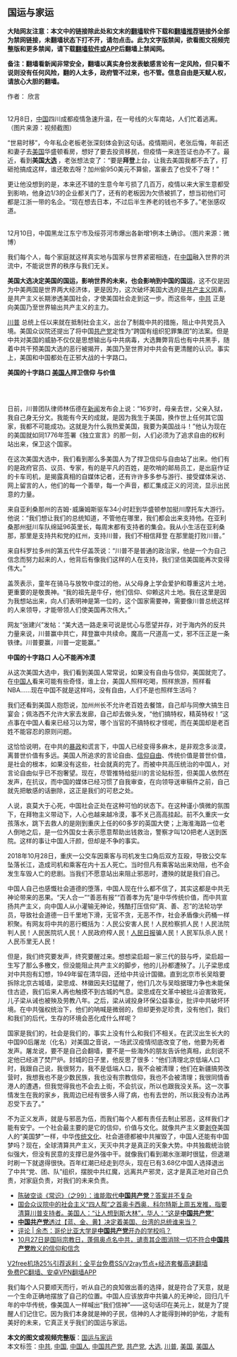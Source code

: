  <h2>国运与家运</h2> <p class="notice"><b>大陆网友注意：本文中的链接除此处和文末的<a href="https://github.com/bannedbook/fanqiang" >翻墙</a>软件下载和<a href="https://github.com/killgcd/justmysocks/blob/master/README.md">翻墙推荐</a>链接外全部为禁网链接，未翻墙状态下打不开，请勿点击。此为文字版禁闻，欲看图文视频完整版和更多禁闻，请下载<a href="https://github.com/bannedbook/fanqiang">翻墙软件或APP</a>后翻墙上禁闻网。</p><p>备注：翻墙看新闻非常安全，翻墙以真实身份发表敏感言论有一定风险，但只看不说则没有任何风险，翻的人太多，政府管不过来，也不管。信息自由是天赋人权，请放心大胆的翻墙。</b></p>  <div class="entry"> <p>作者： 欣言</p> <p><br />12月8日，<a href="https://www.bannedbook.org/bnews/tag/%E4%B8%AD%E5%9B%BD/" class="st_tag internal_tag" rel="tag" title="标签 中国 下的日志">中国</a>四川成都疫情急速升温，在一号线的火车南站，人们忙着逃离。（图片来源：视频截图） </p> <p>“世易时移”，今年私企老板老张深刻体会到这句话。疫情期间，老张后悔，年前还和妻子去<a href="https://www.bannedbook.org/bnews/tag/%e7%be%8e%e5%9b%bd/" class="st_tag internal_tag" rel="tag" title="标签 美国 下的日志">美国</a>华盛顿看房，想好了要去投资移民，但疫情一来连签证也办不了。最近，看到<strong>美国<a href="https://www.bannedbook.org/bnews/tag/%e5%a4%a7%e9%80%89/" class="st_tag internal_tag" rel="tag" title="标签 大选 下的日志">大选</a> </strong>，老张想法变了：“要是<strong>拜登</strong>上台，让我去美国我都不去了，打砸抢搞成这样，谁还敢去呀？加州偷950美元不算偷，富豪去了也受不了呀！” </p> <p>更让他没想到的是，本来还不错的生意今年亏损了几百万，疫情以来大家生意都受到影响，他身边1/3的企业都关门了，还有的老板因为欠债被抓了，想当初他们可都是江浙一带的名企。“现在想去日本，不过后半生养老的钱也不多了。”老张感叹道。</p> <p><br />12月10日，中国黑龙江东宁市及绥芬河市爆出各新增1例本土确诊。（图片来源：微博）</p> <p>我们每个人，每个家庭就这样真实地与国家与世界紧密相连，在<span class='wp_keywordlink_affiliate'><a href="https://www.bannedbook.org/" title="中国" target="_blank">中国</a></span>融入世界的洪流中，不能说世界的秩序与我们无关。</p>  <p><strong>美国大选决定美国的国运，影响世界的未来，也会影响到中国的国运</strong>，这不仅是因为中美两国是世界两大经济体，更是因为，这次破坏美国大选的是<span class='wp_keywordlink'><a href="https://www.bannedbook.org/forum2/topic6177.html" title="《共产主义的终极目的》" target="_blank">共产主义</a></span>因素，是共产主义长期渗透美国社会，才使美国社会走到这一步。而这些年，<a href="https://www.bannedbook.org/bnews/tag/%e4%b8%ad%e5%85%b1/" class="st_tag internal_tag" rel="tag" title="标签 中共 下的日志">中共</a> 正是向美国乃至世界输出共产主义的主力。</p> <p><a href="https://www.bannedbook.org/bnews/tag/%e5%b7%9d%e6%99%ae/" class="st_tag internal_tag" rel="tag" title="标签 川普 下的日志">川普</a> 总统上任以来就在抵制社会主义，出台了制裁中共的措施，阻止中共党员入境。美国众议院还提出了将中国<a href="https://www.bannedbook.org/bnews/tag/%e5%85%b1%e4%ba%a7%e5%85%9a/" class="st_tag internal_tag" rel="tag" title="标签 共产党 下的日志">共产党</a>定性为“跨国有组织犯罪集团”的法案。但是中共对美国的威胁不仅仅是思想输出与中共病毒，大选舞弊背后也有中共黑手，随着中共干预美国大选的恶行被揭开，美国乃至世界对中共会有更清醒的认识。事实上，美国和中国都处在正邪大战的十字路口。</p> <p><strong>美国的十字路口 <a href="https://www.bannedbook.org/bnews/tag/%E7%BE%8E%E5%9B%BD%E4%BA%BA/" class="st_tag internal_tag" rel="tag" title="标签 美国人 下的日志">美国人</a>捍卫信仰 与价值</strong></p> <p><br />&nbsp;</p> <p>日前，川普团队律师林伍德在<span class='wp_keywordlink_affiliate'><a href="https://www.bannedbook.org/" title="新闻">新闻</a></span>发布会上说：“16岁时，母亲去世，父亲入狱，我自己身无分文。我能有今天的成就，是因为我生于美国，换作世上任何其它国家，我都不可能成功。这就是为什么我热爱美国，我要为美国战斗！”他认为现在的美国就如同1776年签署《独立宣言》的那一刻，人们必须为了追求自由的权利站出来，保卫这个国家。</p> <p>在这次美国大选中，我们看到那么多美国人为了捍卫信仰与自由站了出来。他们有的是政府官员、议员、专家，有的是平凡的百姓，是吹哨的邮局员工，是出庭作证的卡车司机，是揭露真相的自媒体记者，还有许许多多参与游行、接受媒体采访、网上留言的人，他们的每一个善举，每一个声音，都汇集成正义的河流，显示出民意的力量。</p>  <p>来自亚利桑那州的吉姆･威廉姆斯驱车34小时赶到华盛顿参加挺川摩托车大游行。他说：“我们想让我们的总统知道，不管他在哪里，我们都会出来支持他。在亚利桑那州挺川车队绵延96英里长，每周末都有支持者的集会。我从小生活在亚利桑那，那里是支持共和党的红州，支持川普，我们不相信拜登 在那里能打败川普。”</p> <p>来自科罗拉多州的第五代牛仔盖茨说：“川普不是普通的政治家，他是一个为自己信念而努力起来的人，他背后有像我们这样的人在支持，我们坚信美国能再次变得伟大。”</p> <p>盖茨表示，童年在骑马与放牧中度过的他，从父母身上学会爱护和尊重这片土地，更重要的是敬畏神。“我的祖先是牛仔，他们信仰、仰赖这片土地。我在这里是因为我想站出来，向人们表明神是第一位的，这个国家需要神，需要像川普总统这样的人来领导，才能带领人们使美国再次伟大。”</p> <p>网友“张建兴”发帖：“美大选一路走来可说是忧心与愿望并存，对于海内外的反共力量来说，川普赢中共亡，拜登赢中共续命。魔高一尺道高一丈，邪不压正是一条铁律。川普要赢，川普一定能赢。”</p> <p><strong>中国的十字路口 人心不能再冷漠</strong></p> <p>从这次美国大选中，我们看到美国人常常说，如果没有自由与信仰，美国就完了。在<a href="https://www.bannedbook.org/bnews/tag/%e4%b8%ad%e5%9b%bd%e4%ba%ba/" class="st_tag internal_tag" rel="tag" title="标签 中国人 下的日志">中国人</a>看来可能有些奇怪，谁上台，美国人照样吃喝，照样旅游，照样看NBA……现在中国不就是这样吗，没有自由，人们不是也照样生活吗？</p>  <p>我们还看到美国人抱怨说，加州州长不允许老百姓去餐馆，自己却与同僚大搞生日宴会；佩洛西不允许大家去发廊，自己却去做头发，“他们搞特权，精英特权！”这点事在中国人看来已经习以为常，哪个当官的不搞特权才怪呢，而在美国却是老百姓不能容忍的原则问题。</p> <p>这恰恰说明，在中共的<span class='wp_keywordlink'><a href="https://www.bannedbook.org/forum11/topic276.html" title="禁片：评中国共产党的暴政" target="_blank">暴政</a></span>和谎言下，中国人已经变得多麻木，是非观念多淡漠，离普世价值有多远。美国人所追求的言论自由、<span class='wp_keywordlink'><a href="https://www.bannedbook.org/forum11/topic307.html" title="禁片：在中国宗教信仰自由吗？" target="_blank">信仰自由</a></span>、传统价值是普世价值，是社会的根本，如果没有这些，社会就真的完了。而被中共高压统治的中国人，对言论自由似乎已不抱奢望。现在，尽管推特给挺川的言论贴标签，但美国人依然在发声，在抗议，而中国的媒体已经习惯了自我审查，在向领导送审稿件之前，自己就先把敏感的话删除，这正是我们的可悲之处。</p> <p>人说，哀莫大于心死，中国社会正处在这种可怕的状态下。在这种谨小慎微的氛围下，在拜物主义带动下，人心也越来越冷漠，事不关己高高挂起。前不久重庆一女孩落水，跳下去救人的是刚到重庆上任的60多岁的英国大使；上海淮海路一位老人倒地之后，是一位外国女士表示愿意帮助出钱救治，警察才叫120把老人送到医院。这样的事让中国人汗颜，但却是不争的事实。</p> <p>2018年10月28日，重庆一公交车因乘客与司机发生口角后双方互殴，导致公交车坠落长江，造成司机和乘客在内十五人死亡。当时但凡有乘客站出来劝阻，也不会发生车毁人亡的悲剧。当我们不愿意站出来阻止邪恶时，遭殃的就是我们自己。</p> <p>中国人自己也感慨社会道德的堕落，中国人现在什么都不信了，其实这都是中共无神论带来的恶果。“天人合一”“善恶有报”“百善孝为先”是中华传统价值，而中共宣扬共产主义，向中国人从小灌输无神论，残酷打压信仰“真、善、忍”的法轮功学员，导致社会道德一日千里地下滑，无官不贪，无恶不作，社会矛盾像火药桶一样积聚。有网友将中共的恶行概括为：人民公安害人民！人民检察抓人民！人民法院判人民！人民医院坑人民！人民政府榨人民！<span class='wp_keywordlink'><a href="https://www.bannedbook.org/forum2/topic109.html" title="透视人民日报" target="_blank">人民日报</a></span>骗人民！人民军队杀人民！人民币里无人民！</p> <p>但是，我们终究要发声，终究要醒过来。想想梁启超一家三代的鼓与呼，梁启超一生写了那么多檄文，但没能阻止共产主义的脚步，他的儿孙都遭殃了。儿子梁思成对中共抱有幻想，1949年留在清华园，还给中共设计国徽。直到北京市长吴晗要拆除北京古城墙，梁思成、林徽因夫妇猛醒了，他们几次与吴晗据理力争也未能保住古迹，我们后来人再也触摸不到古城的气息。梁思成在文革中被批斗迫害致死，儿子梁从诫也被殃及劳教八年。之后，梁从诫投身环保公益事业，批评中共破坏环境。在中共强权统治下，他们的呐喊是微弱的，但却更弥足珍贵，没有他们，我们和我们的后代，生存的环境会恶化成什么样呢？</p>  <p>国家是我们的，社会是我们的，事实上没有什么和我们不相关。在武汉出生长大的中国90后屠龙（化名）对美国之音说，一场武汉疫情彻底改变了他，他要为死者发声。屠龙说，要不是自己会翻墙，要不是一些海外的朋友告诉他真相，此刻说不定他已经进了焚尸炉。封城的日子里，他反思了很多：“他们清理北京低端人口时，我跟自己说，我很努力，我不是低端人口，我不会被清理；他们在新疆搞劳改营时，我想我也不是少数民族，我也没有宗教信仰，我也不会被清理；我很同情香港人的遭遇，但我觉得我也不会去上街，不会抗议，所以也跟我没关系。这一次事情发生在我的家乡，我周边已经有很多人得了病，也有去世的，所以我没有办法再忍受下去了。”</p> <p>不为正义发声，就是与邪恶为伍，而我们每个人都有责任去制止邪恶，这样我们才能有安宁。一个社会最主要的是它的信仰，价值与文化。就像共产主义要<span class='wp_keywordlink'><a href="https://www.bannedbook.org/forum2/topic21.html" title="《剥夺》 黄建民 著" target="_blank">剥夺</a></span>美国人的“美国梦”一样，中华<span class='wp_keywordlink_affiliate'><a href="https://www.bannedbook.org/bnews/tculture/" title="传统文化" target="_blank">传统文化</a></span>、社会道德都被中共摧毁了，中国人还能有中国梦吗？现在，全球清算共产主义，天灭中共才是真正的天象大势。中共独裁统治貌似强大，但没有民意的支撑已是外强中干。就像我们看到潮水涨潮时很猛，但退潮时刷一下就退得很快。百年红潮已经走到尽头，现在已有3.68亿中国人选择退出了中共“党、团、队”组织，摆脱中共红魔，远离共产邪灵，这才是真正地对自己负责，对家庭负责，对我们的未来负责。</p> <ul class='op-related-articles' title='相关阅读'> <li><a href='https://www.bannedbook.org/bnews/cbnews/20201117/1432140.html' target='_blank'>陈破空谈《常识》（之99）：谁能取代<b>中国共产党</b>？答案并不复杂</a></li> <li><a href='https://www.bannedbook.org/bnews/bannedvideo/20201114/1431117.html' target='_blank'>国会众议院中的社会主义“四人帮”之首奥卡西奥．科尔特斯上周五发推，指要清算川普支持者。美国人：“让人想到斯大林”，华人：“这是<b>中国共产党</b>”</a></li> <li><a href='https://www.bannedbook.org/bnews/taiwannews/20201109/1427978.html' target='_blank'><b>中国共产党</b>透过【蓝、金、黄】决定着美国、台湾的总统谁来当？</a></li> <li><a href='https://www.bannedbook.org/bnews/comments/20201103/1425198.html' target='_blank'>评论 | 余杰：哥伦比亚大学是<b>中国共产党</b>开办的学校吗？</a></li> <li><a href='https://www.bannedbook.org/bnews/bannedvideo/20201028/1421771.html' target='_blank'>10月27日是国际宗教日，蓬佩奥点名中共，谴责其企图消除一切不符合<b>中国共产党</b>教义的信仰和信念</a></li> </ul> <p class="texttj"> <a href="https://github.com/bannedbook/fanqiang/wiki/V2ray%E6%9C%BA%E5%9C%BA" target="_blank">V2free机场25%引荐返利：全平台免费SS/V2ray节点+经济套餐高速翻墙</a><br/> <a href="https://github.com/bannedbook/fanqiang/wiki/%E7%A6%81%E9%97%BB%E7%BD%91%E5%AE%89%E5%8D%93%E7%BF%BB%E5%A2%99%E6%96%B0%E9%97%BBAPP" target="_blank">免费PC翻墙、安卓VPN翻墙APP</a></p><p>我们每个人只要顺天而行，听从自己的良知做出善的选择，就是符合了天意，就是一个生命正确地摆放了自己的位置。中国人应该放弃中共骗人的无神论，回归几千年的中华传统，像美国人一样喊出“我们信神”——这句话印在美元上，就是为了提醒人们记住它。因为我们本身就是神的子民，信神的人才能得到神的护佑，才能有美好的未来，它真正关乎我们的国运与家运。</p><a name='sharetosocial'></a>       <div><b>本文的图文或视频完整版</b>：<a href='https://www.bannedbook.org/bnews/comments/20201212/1446280.html'>国运与家运</a></div>  </div><!--END ENTRY--> <div class="postfooter"> <div>本文标签：<a href="https://www.bannedbook.org/bnews/tag/%e4%b8%ad%e5%85%b1/" rel="tag">中共</a>, <a href="https://www.bannedbook.org/bnews/tag/%E4%B8%AD%E5%9B%BD/" rel="tag">中国</a>, <a href="https://www.bannedbook.org/bnews/tag/%e4%b8%ad%e5%9b%bd%e4%ba%ba/" rel="tag">中国人</a>, <a href="https://www.bannedbook.org/bnews/tag/%e4%b8%ad%e5%9b%bd%e5%85%b1%e4%ba%a7%e5%85%9a/" rel="tag">中国共产党</a>, <a href="https://www.bannedbook.org/bnews/tag/%e5%85%b1%e4%ba%a7%e5%85%9a/" rel="tag">共产党</a>, <a href="https://www.bannedbook.org/bnews/tag/%e5%a4%a7%e9%80%89/" rel="tag">大选</a>, <a href="https://www.bannedbook.org/bnews/tag/%e5%b7%9d%e6%99%ae/" rel="tag">川普</a>, <a href="https://www.bannedbook.org/bnews/tag/%e7%be%8e%e5%9b%bd/" rel="tag">美国</a>, <a href="https://www.bannedbook.org/bnews/tag/%E7%BE%8E%E5%9B%BD%E4%BA%BA/" rel="tag">美国人</a></div>  </div><!--END POSTFOOTER--> 